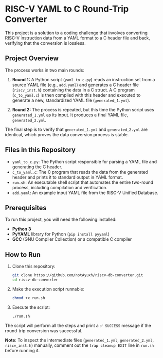 # RISC-V YAML to C Round-Trip Converter

This project is a solution to a coding challenge that involves converting RISC-V instruction data from a YAML format to a C header file and back, verifying that the conversion is lossless.

## Project Overview

The process works in two main rounds:

1.  **Round 1:** A Python script (`yaml_to_c.py`) reads an instruction set from a source YAML file (e.g., `add.yaml`) and generates a C header file (`riscv_inst.h`) containing the data in a C struct. A C program (`c_to_yaml.c`) is then compiled with this header and executed to generate a new, standardized YAML file (`generated_1.yml`).

2.  **Round 2:** The process is repeated, but this time the Python script uses `generated_1.yml` as its input. It produces a final YAML file, `generated_2.yml`.

The final step is to verify that `generated_1.yml` and `generated_2.yml` are identical, which proves the data conversion process is stable.

## Files in this Repository

* `yaml_to_c.py`: The Python script responsible for parsing a YAML file and generating the C header.
* `c_to_yaml.c`: The C program that reads the data from the generated header and prints it to standard output in YAML format.
* `run.sh`: An executable shell script that automates the entire two-round process, including compilation and verification.
* `add.yaml`: An example input YAML file from the RISC-V Unified Database.

## Prerequisites

To run this project, you will need the following installed:

* **Python 3**
* **PyYAML** library for Python (`pip install pyyaml`)
* **GCC** (GNU Compiler Collection) or a compatible C compiler 

## How to Run

1.  Clone this repository:
    ```bash
    git clone https://github.com/notAyuxh/riscv-db-converter.git
    cd riscv-db-converter
    ```

2.  Make the execution script runnable:
    ```bash
    chmod +x run.sh
    ```

3.  Execute the script:
    ```bash
    ./run.sh
    ```

The script will perform all the steps and print a `✅ SUCCESS` message if the round-trip conversion was successful.

**Note:** To inspect the intermediate files (`generated_1.yml`, `generated_2.yml`, `riscv_inst.h`) manually, comment out the `trap cleanup EXIT` line in `run.sh` before running it.
